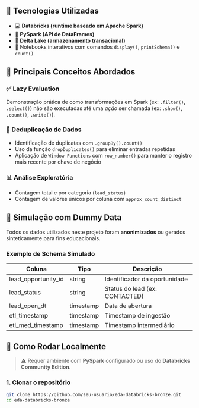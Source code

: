 
## 🚀 Tecnologias Utilizadas

- 💻 **Databricks (runtime baseado em Apache Spark)**
- 🐍 **PySpark (API de DataFrames)**
- 🐘 **Delta Lake (armazenamento transacional)**
- 🧪 Notebooks interativos com comandos `display()`, `printSchema()` e `count()`

## 📌 Principais Conceitos Abordados

### ✅ Lazy Evaluation
Demonstração prática de como transformações em Spark (ex: `.filter()`, `.select()`) não são executadas até uma *ação* ser chamada (ex: `.show()`, `.count()`, `.write()`).

### 🔁 Deduplicação de Dados
- Identificação de duplicatas com `.groupBy().count()`
- Uso da função `dropDuplicates()` para eliminar entradas repetidas
- Aplicação de `Window Functions` com `row_number()` para manter o registro mais recente por chave de negócio

### 📊 Análise Exploratória
- Contagem total e por categoria (`lead_status`)
- Contagem de valores únicos por coluna com `approx_count_distinct`

## 🧪 Simulação com Dummy Data

Todos os dados utilizados neste projeto foram **anonimizados** ou gerados sinteticamente para fins educacionais.

### Exemplo de Schema Simulado

| Coluna               | Tipo       | Descrição                        |
|----------------------|------------|----------------------------------|
| lead_opportunity_id  | string     | Identificador da oportunidade    |
| lead_status          | string     | Status do lead (ex: CONTACTED)   |
| lead_open_dt         | timestamp  | Data de abertura                 |
| etl_timestamp        | timestamp  | Timestamp de ingestão            |
| etl_med_timestamp    | timestamp  | Timestamp intermediário          |

## 📂 Como Rodar Localmente

> ⚠️ Requer ambiente com **PySpark** configurado ou uso do **Databricks Community Edition**.

### 1. Clonar o repositório

```bash
git clone https://github.com/seu-usuario/eda-databricks-bronze.git
cd eda-databricks-bronze
